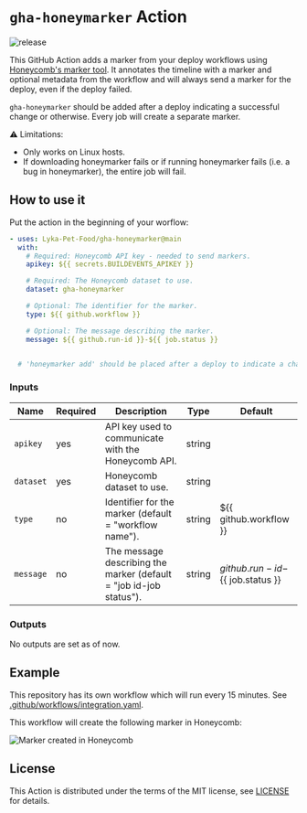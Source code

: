 # `gha-honeymarker` Action

![release](/assets/honeymarker.gif)

This GitHub Action adds a marker from your deploy workflows using [Honeycomb's marker tool][honeymarker]. It annotates the timeline with a marker and optional metadata from the workflow and will always send a marker for the deploy, even if the deploy failed.

`gha-honeymarker` should be added after a deploy indicating a successful change or otherwise. Every job will create a separate marker.

⚠️ Limitations:

- Only works on Linux hosts.
- If downloading honeymarker fails or if running honeymarker fails (i.e. a bug in honeymarker), the entire job will fail.

[honeymarker]: https://docs.honeycomb.io/working-with-your-data/customizing-your-query/markers/

## How to use it

Put the action in the beginning of your worflow:

```yaml
- uses: Lyka-Pet-Food/gha-honeymarker@main
  with:
    # Required: Honeycomb API key - needed to send markers.
    apikey: ${{ secrets.BUILDEVENTS_APIKEY }}

    # Required: The Honeycomb dataset to use.
    dataset: gha-honeymarker

    # Optional: The identifier for the marker.
    type: ${{ github.workflow }}

    # Optional: The message describing the marker.
    message: ${{ github.run-id }}-${{ job.status }} 


  # 'honeymarker add' should be placed after a deploy to indicate a change is successful or otherwise.
```

### Inputs

| Name      | Required | Description                                                        | Type   | Default                               |
|-----------|----------|--------------------------------------------------------------------|--------|---------------------------------------|
| `apikey`  | yes      | API key used to communicate with the Honeycomb API.                | string |                                       |
| `dataset` | yes      | Honeycomb dataset to use.                                          | string |                                       |
| `type`    | no       | Identifier for the marker (default = "workflow name").             | string | ${{ github.workflow }}                |
| `message` | no       | The message describing the marker (default = "job id-job status"). | string | ${{ github.run-id}}-${{ job.status }} |

### Outputs

No outputs are set as of now.

## Example

This repository has its own workflow which will run every 15 minutes. See [.github/workflows/integration.yaml](./.github/workflows/integration.yaml).

This workflow will create the following marker in Honeycomb:

![Marker created in Honeycomb](/assets/marker.png)

## License

This Action is distributed under the terms of the MIT license, see [LICENSE](./LICENSE) for details.
